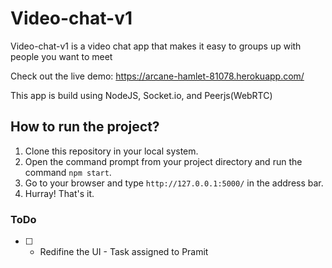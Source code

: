 # Video-chat-v1

Video-chat-v1 is a video chat app that makes it easy to groups up with people you want to meet

Check out the live demo: https://arcane-hamlet-81078.herokuapp.com/

This app is build using NodeJS, Socket.io, and Peerjs(WebRTC)

## How to run the project?

1. Clone this repository in your local system.
2. Open the command prompt from your project directory and run the command `npm start`.
3. Go to your browser and type `http://127.0.0.1:5000/` in the address bar.
4. Hurray! That's it.

### ToDo

- [ ] - Redifine the UI - Task assigned to Pramit


